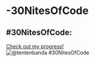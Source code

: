 # -30NitesOfCode
## #30NitesOfCode:
  [Check out my progress!](https://www.codedex.io/@tentenbanda/30-nites-of-code)  
  ![@tentenbanda #30NitesOfCode](https://www.codedex.io/api/petStatus?user=tentenbanda)
